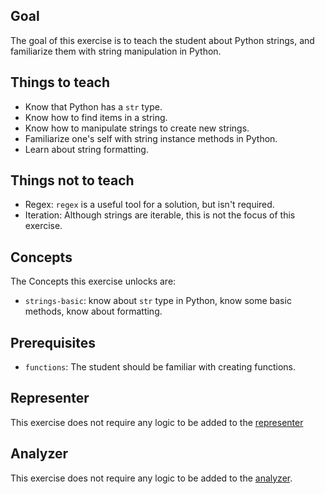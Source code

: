 ## Goal

The goal of this exercise is to teach the student about Python strings, and familiarize them with string manipulation in Python.

## Things to teach

- Know that Python has a `str` type.
- Know how to find items in a string.
- Know how to manipulate strings to create new strings.
- Familiarize one's self with string instance methods in Python.
- Learn about string formatting.

## Things not to teach

- Regex: `regex` is a useful tool for a solution, but isn't required.
- Iteration: Although strings are iterable, this is not the focus of this exercise.

## Concepts

The Concepts this exercise unlocks are:

- `strings-basic`: know about `str` type in Python, know some basic methods, know about formatting.

## Prerequisites

- `functions`: The student should be familiar with creating functions.

## Representer

This exercise does not require any logic to be added to the [representer][representer]

## Analyzer

This exercise does not require any logic to be added to the [analyzer][analyzer].

[analyzer]: https://github.com/exercism/python-analyzer
[representer]: https://github.com/exercism/python-representer

